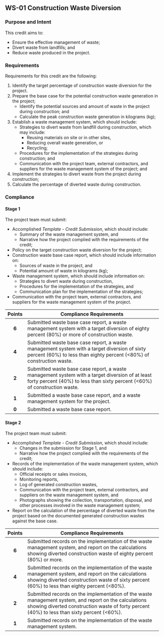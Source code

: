 ## WS-01  Construction Waste Diversion
### Purpose and Intent
This credit aims to:

* Ensure the effective management of waste;
* Divert waste from landfills; and
* Reduce waste produced in the project.

### Requirements
Requirements for this credit are the following:

1. Identify the target percentage of construction waste diversion for the project.
2. Prepare the base case for the potential construction waste generation in the project;
    * Identify the potential sources and amount of waste in the project during construction; and
    * Calculate the peak construction waste generation in kilograms (kg);
3. Establish a waste management system, which should include:
    * Strategies to divert waste from landfill during construction, which may include:
        * Reusing materials on site or in other sites,
        * Reducing overall waste generation, or
        * Recycling;
    * Procedures for the implementation of the strategies during construction; and
    * Communication with the project team, external contractors, and suppliers for the waste management system of the project; and
4. Implement the strategies to divert waste from the project during construction;
5. Calculate the percentage of diverted waste during construction.

### Compliance
#### Stage 1
The project team must submit:

* Accomplished _Template - Credit Submission_, which should include:
    * Summary of the waste management system, and
    * Narrative how the project complied with the requirements of the credit;
* Policy on the target construction waste diversion for the project;
* Construction waste base case report, which should include information on:
    * Sources of waste in the project, and
    * Potential amount of waste in kilograms (kg);
* Waste management system, which should include information on:
    * Strategies to divert waste during construction,
    * Procedures for the implementation of the strategies, and
    * Communication plan for the implementation of the strategies;
* Communication with the project team, external contractors, and suppliers for the waste management system of the project.

| Points | Compliance Requirements |
|:------:|------------------------|
| **6**  | Submitted waste base case report, a waste management system with a target diversion of eighty percent (80%) or more of construction waste. |
| **4**  | Submitted waste base case report, a waste management system with a target diversion of sixty percent (60%) to less than eighty percent (<80%) of construction waste. |
| **2**  | Submitted waste base case report, a waste management system with a target diversion of at least forty percent (40%) to less than sixty percent (<60%) of construction waste. |
| **1**  | Submitted a waste base case report, and a waste management system for the project. |
| **0**  | Submitted a waste base case report. |

#### Stage 2
The project team must submit:

* Accomplished _Template - Credit Submission_, which should include:
    * Changes in the submission for Stage 1, and
    * Narrative how the project complied with the requirements of the credit;
* Records of the implementation of the waste management system, which should include:
    * Official receipts or sales invoices,
    * Monitoring reports,
    * Log of generated construction wastes,
    * Communication with the project team, external contractors, and suppliers on the waste management system, and
    * Photographs showing the collection, transportation, disposal, and other processes involved in the waste management system;
* Report on the calculation of the percentage of diverted waste from the project based on the documented generated construction wastes against the base case.

| Points | Compliance Requirements |
|:------:|------------------------|
| **6**  | Submitted records on the implementation of the waste management system, and report on the calculations showing diverted construction waste of eighty percent (80%) or more. |
| **4**  | Submitted records on the implementation of the waste management system, and report on the calculations showing diverted construction waste of sixty percent (60%) to less than eighty percent (<80%). |
| **2**  | Submitted records on the implementation of the waste management system, and report on the calculations showing diverted construction waste of forty percent (40%) to less than sixty percent (<60%). |
| **1**  | Submitted records on the implementation of the waste management system. |
